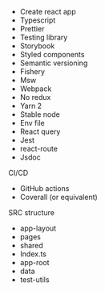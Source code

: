 - Create react app
- Typescript
- Prettier
- Testing library
- Storybook
- Styled components
- Semantic versioning
- Fishery
- Msw
- Webpack
- No redux
- Yarn 2
- Stable node
- Env file
- React query
- Jest
- react-route
- Jsdoc

CI/CD

- GitHub actions
- Coverall (or equivalent)

SRC structure

- app-layout
- pages
- shared
- Index.ts
- app-root
- data
- test-utils
